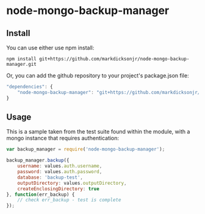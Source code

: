 node-mongo-backup-manager
=========================
## Install
You can use either use npm install:
```shell
npm install git+https://github.com/markdicksonjr/node-mongo-backup-manager.git
```
Or, you can add the github repository to your project's package.json file:
```javascript
"dependencies": {
    "node-mongo-backup-manager": "git+https://github.com/markdicksonjr/node-mongo-backup-manager.git",
}
```
## Usage

This is a sample taken from the test suite found within the module, with a mongo instance that requires authentication:
```javascript
var backup_manager = require('node-mongo-backup-manager');

backup_manager.backup({
    username: values.auth.username,
    password: values.auth.password,
    database: 'backup-test',
    outputDirectory: values.outputDirectory,
    createEnclosingDirectory: true
}, function(err_backup) {
    // check err_backup - test is complete
});
```
